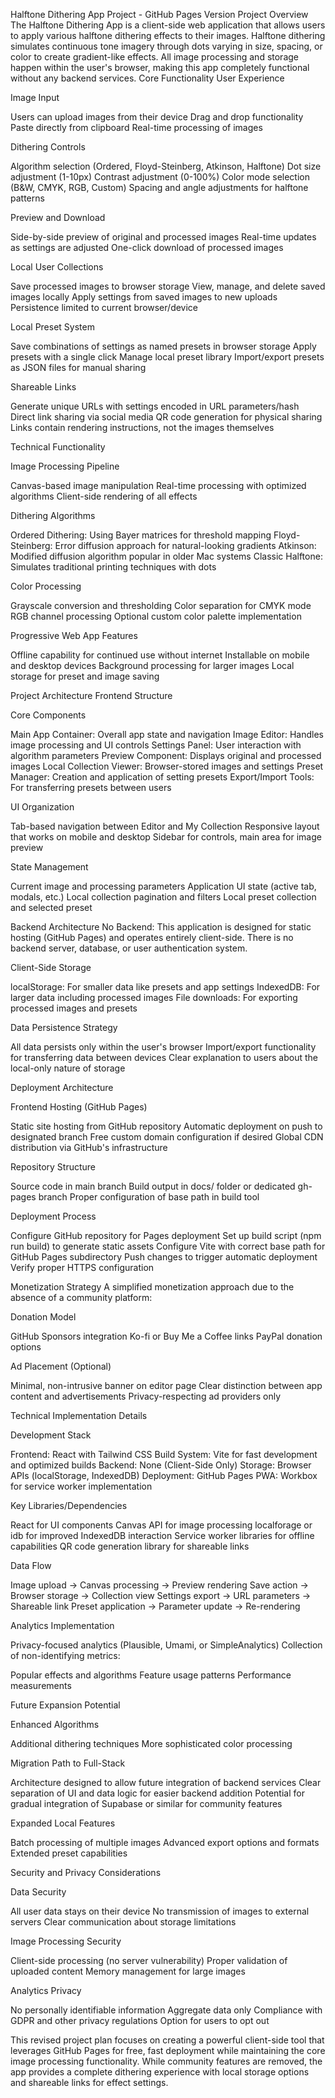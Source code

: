 Halftone Dithering App Project - GitHub Pages Version
Project Overview
The Halftone Dithering App is a client-side web application that allows users to apply various halftone dithering effects to their images. Halftone dithering simulates continuous tone imagery through dots varying in size, spacing, or color to create gradient-like effects. All image processing and storage happen within the user's browser, making this app completely functional without any backend services.
Core Functionality
User Experience

Image Input

Users can upload images from their device
Drag and drop functionality
Paste directly from clipboard
Real-time processing of images


Dithering Controls

Algorithm selection (Ordered, Floyd-Steinberg, Atkinson, Halftone)
Dot size adjustment (1-10px)
Contrast adjustment (0-100%)
Color mode selection (B&W, CMYK, RGB, Custom)
Spacing and angle adjustments for halftone patterns


Preview and Download

Side-by-side preview of original and processed images
Real-time updates as settings are adjusted
One-click download of processed images


Local User Collections

Save processed images to browser storage
View, manage, and delete saved images locally
Apply settings from saved images to new uploads
Persistence limited to current browser/device


Local Preset System

Save combinations of settings as named presets in browser storage
Apply presets with a single click
Manage local preset library
Import/export presets as JSON files for manual sharing


Shareable Links

Generate unique URLs with settings encoded in URL parameters/hash
Direct link sharing via social media
QR code generation for physical sharing
Links contain rendering instructions, not the images themselves



Technical Functionality

Image Processing Pipeline

Canvas-based image manipulation
Real-time processing with optimized algorithms
Client-side rendering of all effects


Dithering Algorithms

Ordered Dithering: Using Bayer matrices for threshold mapping
Floyd-Steinberg: Error diffusion approach for natural-looking gradients
Atkinson: Modified diffusion algorithm popular in older Mac systems
Classic Halftone: Simulates traditional printing techniques with dots


Color Processing

Grayscale conversion and thresholding
Color separation for CMYK mode
RGB channel processing
Optional custom color palette implementation


Progressive Web App Features

Offline capability for continued use without internet
Installable on mobile and desktop devices
Background processing for larger images
Local storage for preset and image saving



Project Architecture
Frontend Structure

Core Components

Main App Container: Overall app state and navigation
Image Editor: Handles image processing and UI controls
Settings Panel: User interaction with algorithm parameters
Preview Component: Displays original and processed images
Local Collection Viewer: Browser-stored images and settings
Preset Manager: Creation and application of setting presets
Export/Import Tools: For transferring presets between users


UI Organization

Tab-based navigation between Editor and My Collection
Responsive layout that works on mobile and desktop
Sidebar for controls, main area for image preview


State Management

Current image and processing parameters
Application UI state (active tab, modals, etc.)
Local collection pagination and filters
Local preset collection and selected preset



Backend Architecture
No Backend: This application is designed for static hosting (GitHub Pages) and operates entirely client-side. There is no backend server, database, or user authentication system.

Client-Side Storage

localStorage: For smaller data like presets and app settings
IndexedDB: For larger data including processed images
File downloads: For exporting processed images and presets


Data Persistence Strategy

All data persists only within the user's browser
Import/export functionality for transferring data between devices
Clear explanation to users about the local-only nature of storage



Deployment Architecture

Frontend Hosting (GitHub Pages)

Static site hosting from GitHub repository
Automatic deployment on push to designated branch
Free custom domain configuration if desired
Global CDN distribution via GitHub's infrastructure


Repository Structure

Source code in main branch
Build output in docs/ folder or dedicated gh-pages branch
Proper configuration of base path in build tool


Deployment Process

Configure GitHub repository for Pages deployment
Set up build script (npm run build) to generate static assets
Configure Vite with correct base path for GitHub Pages subdirectory
Push changes to trigger automatic deployment
Verify proper HTTPS configuration



Monetization Strategy
A simplified monetization approach due to the absence of a community platform:

Donation Model

GitHub Sponsors integration
Ko-fi or Buy Me a Coffee links
PayPal donation options


Ad Placement (Optional)

Minimal, non-intrusive banner on editor page
Clear distinction between app content and advertisements
Privacy-respecting ad providers only



Technical Implementation Details

Development Stack

Frontend: React with Tailwind CSS
Build System: Vite for fast development and optimized builds
Backend: None (Client-Side Only)
Storage: Browser APIs (localStorage, IndexedDB)
Deployment: GitHub Pages
PWA: Workbox for service worker implementation


Key Libraries/Dependencies

React for UI components
Canvas API for image processing
localforage or idb for improved IndexedDB interaction
Service worker libraries for offline capabilities
QR code generation library for shareable links


Data Flow

Image upload → Canvas processing → Preview rendering
Save action → Browser storage → Collection view
Settings export → URL parameters → Shareable link
Preset application → Parameter update → Re-rendering


Analytics Implementation

Privacy-focused analytics (Plausible, Umami, or SimpleAnalytics)
Collection of non-identifying metrics:

Popular effects and algorithms
Feature usage patterns
Performance measurements





Future Expansion Potential

Enhanced Algorithms

Additional dithering techniques
More sophisticated color processing


Migration Path to Full-Stack

Architecture designed to allow future integration of backend services
Clear separation of UI and data logic for easier backend addition
Potential for gradual integration of Supabase or similar for community features


Expanded Local Features

Batch processing of multiple images
Advanced export options and formats
Extended preset capabilities



Security and Privacy Considerations

Data Security

All user data stays on their device
No transmission of images to external servers
Clear communication about storage limitations


Image Processing Security

Client-side processing (no server vulnerability)
Proper validation of uploaded content
Memory management for large images


Analytics Privacy

No personally identifiable information
Aggregate data only
Compliance with GDPR and other privacy regulations
Option for users to opt out



This revised project plan focuses on creating a powerful client-side tool that leverages GitHub Pages for free, fast deployment while maintaining the core image processing functionality. While community features are removed, the app provides a complete dithering experience with local storage options and shareable links for effect settings.
